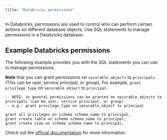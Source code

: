 ```yaml
---
title: "Databricks permissions"
---
```


In Databricks, permissions are used to control who can perform certain actions on different database objects. Use SQL statements to manage permissions in a Databricks database.

## Example Databricks permissions

The following example provides you with the SQL statements you can use to manage permissions. 

**Note** that you can grant permissions on `securable_objects` to `principals` (This can be user, service principal, or group). For example, `grant privilege_type` on `securable_object` to `principal`.

```
-- NOTE: in general permissions can be granted on securable_objects to
principals (can be user, service principal, or group)
-- e.g.: grant privilege_type on securable_object to principal

grant all privileges on schema schema_name to principal;
grant create table on schema schema_name to principal;
grant create view on schema schema_name to principal;
```

Check out the [official documentation](https://docs.databricks.com/en/data-governance/unity-catalog/manage-privileges/privileges.html#privilege-types-by-securable-object-in-unity-catalog) for more information.

